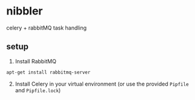 # nibbler
celery + rabbitMQ task handling

## setup

1. Install RabbitMQ

```bash
apt-get install rabbitmq-server
```

2. Install Celery in your virtual environment (or use the provided `Pipfile` and `Pipfile.lock`)
